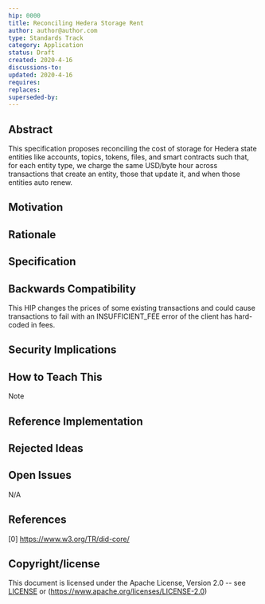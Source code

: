 ```yaml
---
hip: 0000
title: Reconciling Hedera Storage Rent
author: author@author.com 
type: Standards Track
category: Application
status: Draft
created: 2020-4-16
discussions-to: 
updated: 2020-4-16
requires:
replaces:
superseded-by:
---
```


## Abstract

This specification proposes reconciling the cost of storage for Hedera state entities like accounts, topics, tokens, files, and smart contracts such that, for each entity type, we charge the same USD/byte hour across 
transactions that create an entity, those that update it, and when those entities auto renew.

## Motivation


## Rationale


## Specification


## Backwards Compatibility

This HIP changes the prices of some existing transactions and could cause transactions to fail with an INSUFFICIENT_FEE error of the client has hard-coded in fees.

## Security Implications


## How to Teach This

Note 

## Reference Implementation


## Rejected Ideas



## Open Issues

N/A

## References

[0] https://www.w3.org/TR/did-core/

## Copyright/license

This document is licensed under the Apache License, Version 2.0 -- see [LICENSE](../LICENSE) or (https://www.apache.org/licenses/LICENSE-2.0)
